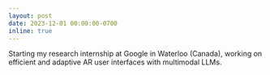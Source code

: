 ```yaml
---
layout: post
date: 2023-12-01 00:00:00-0700
inline: true
---
```


Starting my research internship at Google in Waterloo (Canada), working on efficient and adaptive AR user interfaces with multimodal LLMs.
